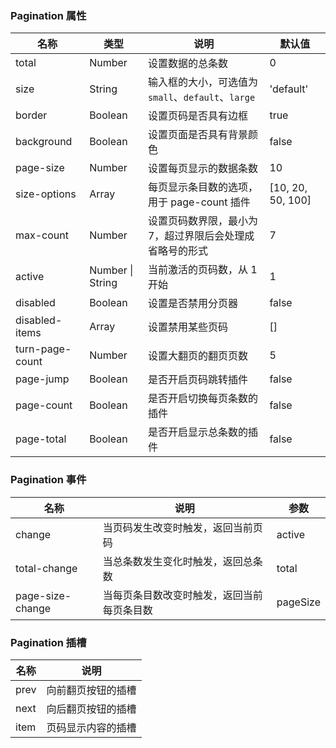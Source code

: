 ### Pagination 属性

| 名称            | 类型             | 说明                                                     | 默认值            |
| --------------- | ---------------- | -------------------------------------------------------- | ----------------- |
| total           | Number           | 设置数据的总条数                                         | 0                 |
| size            | String           | 输入框的大小，可选值为 `small`、`default`、`large`       | 'default'         |
| border          | Boolean          | 设置页码是否具有边框                                     | true              |
| background      | Boolean          | 设置页面是否具有背景颜色                                 | false             |
| page-size       | Number           | 设置每页显示的数据条数                                   | 10                |
| size-options    | Array            | 每页显示条目数的选项，用于 page-count 插件               | [10, 20, 50, 100] |
| max-count       | Number           | 设置页码数界限，最小为 7，超过界限后会处理成省略号的形式 | 7                 |
| active          | Number \| String | 当前激活的页码数，从 1 开始                              | 1                 |
| disabled        | Boolean          | 设置是否禁用分页器                                       | false             |
| disabled-items  | Array            | 设置禁用某些页码                                         | []                |
| turn-page-count | Number           | 设置大翻页的翻页页数                                     | 5                 |
| page-jump       | Boolean          | 是否开启页码跳转插件                                     | false             |
| page-count      | Boolean          | 是否开启切换每页条数的插件                               | false             |
| page-total      | Boolean          | 是否开启显示总条数的插件                                 | false             |

### Pagination 事件

| 名称                | 说明                                       | 参数     |
| ------------------- | ------------------------------------------ | -------- |
| change           | 当页码发生改变时触发，返回当前页码         | active   |
| total-change     | 当总条数发生变化时触发，返回总条数         | total    |
| page-size-change | 当每页条目数改变时触发，返回当前每页条目数 | pageSize |

### Pagination 插槽

| 名称 | 说明               |
| ---- | ------------------ |
| prev | 向前翻页按钮的插槽 |
| next | 向后翻页按钮的插槽 |
| item | 页码显示内容的插槽 |
